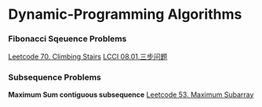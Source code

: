 # Dynamic-Programming Algorithms
### Fibonacci Sqeuence Problems
[Leetcode 70. Climbing Stairs](algorithms/dynamic-programming/climbing_stairs.go)
[LCCI 08.01.三步问题](algorithms/dynamic-programming/climbing_stairs_v2.go)

### Subsequence Problems
**Maximum Sum contiguous subsequence**
[Leetcode 53. Maximum Subarray](algorithms/dynamic-programming/maximum_subarray.go)
